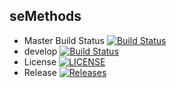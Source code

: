 seMethods
------------
- Master Build Status [![Build Status](https://travis-ci.org/Veonms/Software-Engineering-Methods.svg?branch=master)](https://travis-ci.org/Veonms/Software-Engineering-Methods)
- develop [![Build Status](https://travis-ci.org/Veonms/Software-Engineering-Methods.svg?branch=develop)](https://travis-ci.org/Veonms/Software-Engineering-Methods)
- License [![LICENSE](https://img.shields.io/github/license/<github-username>/sem.svg?style=flat-square)](https://github.com/Veonms/Software-Engineering-Methods/blob/master/LICENSE)
- Release [![Releases](https://img.shields.io/github/release/<github-username>/sem/all.svg?style=flat-square)](https://github.com/Veonms/Software-Engineering-Methods/releases)
